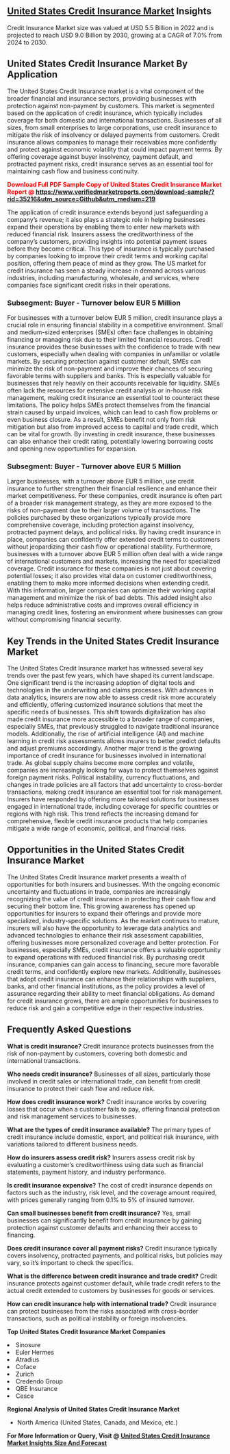 <h2><a href="https://www.verifiedmarketreports.com/download-sample/?rid=35216&amp;utm_source=Github&amp;utm_medium=219" target="_blank">United States Credit Insurance Market</a> Insights</h2><p>Credit Insurance Market size was valued at USD 5.5 Billion in 2022 and is projected to reach USD 9.0 Billion by 2030, growing at a CAGR of 7.0% from 2024 to 2030.</p><p><div> <h2>United States Credit Insurance Market By Application</h2> <p>The United States Credit Insurance market is a vital component of the broader financial and insurance sectors, providing businesses with protection against non-payment by customers. This market is segmented based on the application of credit insurance, which typically includes coverage for both domestic and international transactions. Businesses of all sizes, from small enterprises to large corporations, use credit insurance to mitigate the risk of insolvency or delayed payments from customers. Credit insurance allows companies to manage their receivables more confidently and protect against economic volatility that could impact payment terms. By offering coverage against buyer insolvency, payment default, and protracted payment risks, credit insurance serves as an essential tool for maintaining cash flow and business continuity. <strong><p><span class=""><span style="color: #ff0000;"><strong>Download Full PDF Sample Copy of United States Credit Insurance Market Report</strong> @ </span><a href="https://www.verifiedmarketreports.com/download-sample/?rid=35216&amp;utm_source=Github&amp;utm_medium=219" target="_blank">https://www.verifiedmarketreports.com/download-sample/?rid=35216&amp;utm_source=Github&amp;utm_medium=219</a></span></p></strong> The application of credit insurance extends beyond just safeguarding a company’s revenue; it also plays a strategic role in helping businesses expand their operations by enabling them to enter new markets with reduced financial risk. Insurers assess the creditworthiness of the company’s customers, providing insights into potential payment issues before they become critical. This type of insurance is typically purchased by companies looking to improve their credit terms and working capital position, offering them peace of mind as they grow. The US market for credit insurance has seen a steady increase in demand across various industries, including manufacturing, wholesale, and services, where companies face significant credit risks in their operations. <h3>Subsegment: Buyer - Turnover below EUR 5 Million</h3> <p>For businesses with a turnover below EUR 5 million, credit insurance plays a crucial role in ensuring financial stability in a competitive environment. Small and medium-sized enterprises (SMEs) often face challenges in obtaining financing or managing risk due to their limited financial resources. Credit insurance provides these businesses with the confidence to trade with new customers, especially when dealing with companies in unfamiliar or volatile markets. By securing protection against customer default, SMEs can minimize the risk of non-payment and improve their chances of securing favorable terms with suppliers and banks. This is especially valuable for businesses that rely heavily on their accounts receivable for liquidity. SMEs often lack the resources for extensive credit analysis or in-house risk management, making credit insurance an essential tool to counteract these limitations. The policy helps SMEs protect themselves from the financial strain caused by unpaid invoices, which can lead to cash flow problems or even business closure. As a result, SMEs benefit not only from risk mitigation but also from improved access to capital and trade credit, which can be vital for growth. By investing in credit insurance, these businesses can also enhance their credit rating, potentially lowering borrowing costs and opening new opportunities for expansion. <h3>Subsegment: Buyer - Turnover above EUR 5 Million</h3> <p>Larger businesses, with a turnover above EUR 5 million, use credit insurance to further strengthen their financial resilience and enhance their market competitiveness. For these companies, credit insurance is often part of a broader risk management strategy, as they are more exposed to the risks of non-payment due to their larger volume of transactions. The policies purchased by these organizations typically provide more comprehensive coverage, including protection against insolvency, protracted payment delays, and political risks. By having credit insurance in place, companies can confidently offer extended credit terms to customers without jeopardizing their cash flow or operational stability. Furthermore, businesses with a turnover above EUR 5 million often deal with a wide range of international customers and markets, increasing the need for specialized coverage. Credit insurance for these companies is not just about covering potential losses; it also provides vital data on customer creditworthiness, enabling them to make more informed decisions when extending credit. With this information, larger companies can optimize their working capital management and minimize the risk of bad debts. This added insight also helps reduce administrative costs and improves overall efficiency in managing credit lines, fostering an environment where businesses can grow without compromising financial security. <h2>Key Trends in the United States Credit Insurance Market</h2> <p>The United States Credit Insurance market has witnessed several key trends over the past few years, which have shaped its current landscape. One significant trend is the increasing adoption of digital tools and technologies in the underwriting and claims processes. With advances in data analytics, insurers are now able to assess credit risk more accurately and efficiently, offering customized insurance solutions that meet the specific needs of businesses. This shift towards digitalization has also made credit insurance more accessible to a broader range of companies, especially SMEs, that previously struggled to navigate traditional insurance models. Additionally, the rise of artificial intelligence (AI) and machine learning in credit risk assessments allows insurers to better predict defaults and adjust premiums accordingly. Another major trend is the growing importance of credit insurance for businesses involved in international trade. As global supply chains become more complex and volatile, companies are increasingly looking for ways to protect themselves against foreign payment risks. Political instability, currency fluctuations, and changes in trade policies are all factors that add uncertainty to cross-border transactions, making credit insurance an essential tool for risk management. Insurers have responded by offering more tailored solutions for businesses engaged in international trade, including coverage for specific countries or regions with high risk. This trend reflects the increasing demand for comprehensive, flexible credit insurance products that help companies mitigate a wide range of economic, political, and financial risks. <h2>Opportunities in the United States Credit Insurance Market</h2> <p>The United States Credit Insurance market presents a wealth of opportunities for both insurers and businesses. With the ongoing economic uncertainty and fluctuations in trade, companies are increasingly recognizing the value of credit insurance in protecting their cash flow and securing their bottom line. This growing awareness has opened up opportunities for insurers to expand their offerings and provide more specialized, industry-specific solutions. As the market continues to mature, insurers will also have the opportunity to leverage data analytics and advanced technologies to enhance their risk assessment capabilities, offering businesses more personalized coverage and better protection. For businesses, especially SMEs, credit insurance offers a valuable opportunity to expand operations with reduced financial risk. By purchasing credit insurance, companies can gain access to financing, secure more favorable credit terms, and confidently explore new markets. Additionally, businesses that adopt credit insurance can enhance their relationships with suppliers, banks, and other financial institutions, as the policy provides a level of assurance regarding their ability to meet financial obligations. As demand for credit insurance grows, there are ample opportunities for businesses to reduce risk and gain a competitive edge in their respective industries. <h2>Frequently Asked Questions</h2> <p><strong>What is credit insurance?</strong> Credit insurance protects businesses from the risk of non-payment by customers, covering both domestic and international transactions.</p> <p><strong>Who needs credit insurance?</strong> Businesses of all sizes, particularly those involved in credit sales or international trade, can benefit from credit insurance to protect their cash flow and reduce risk.</p> <p><strong>How does credit insurance work?</strong> Credit insurance works by covering losses that occur when a customer fails to pay, offering financial protection and risk management services to businesses.</p> <p><strong>What are the types of credit insurance available?</strong> The primary types of credit insurance include domestic, export, and political risk insurance, with variations tailored to different business needs.</p> <p><strong>How do insurers assess credit risk?</strong> Insurers assess credit risk by evaluating a customer’s creditworthiness using data such as financial statements, payment history, and industry performance.</p> <p><strong>Is credit insurance expensive?</strong> The cost of credit insurance depends on factors such as the industry, risk level, and the coverage amount required, with prices generally ranging from 0.1% to 5% of insured turnover.</p> <p><strong>Can small businesses benefit from credit insurance?</strong> Yes, small businesses can significantly benefit from credit insurance by gaining protection against customer defaults and enhancing their access to financing.</p> <p><strong>Does credit insurance cover all payment risks?</strong> Credit insurance typically covers insolvency, protracted payments, and political risks, but policies may vary, so it’s important to check the specifics.</p> <p><strong>What is the difference between credit insurance and trade credit?</strong> Credit insurance protects against customer default, while trade credit refers to the actual credit extended to customers by businesses for goods or services.</p> <p><strong>How can credit insurance help with international trade?</strong> Credit insurance can protect businesses from the risks associated with cross-border transactions, such as political instability or foreign insolvencies.</p> </div></p><p><strong>Top United States Credit Insurance Market Companies</strong></p><div data-test-id=""><p><li>Sinosure</li><li> Euler Hermes</li><li> Atradius</li><li> Coface</li><li> Zurich</li><li> Credendo Group</li><li> QBE Insurance</li><li> Cesce</li></p><div><strong>Regional Analysis of&nbsp;United States Credit Insurance Market</strong></div><ul><li dir="ltr"><p dir="ltr">North America&nbsp;(United States, Canada, and Mexico, etc.)</p></li></ul><p><strong>For More Information or Query, Visit @&nbsp;</strong><strong><a href="https://www.verifiedmarketreports.com/product/global-credit-insurance-market-size-and-forecast-to-2025/?utm_source=Github&amp;utm_medium=219" target="_blank">United States Credit Insurance Market Insights Size And Forecast</a></strong></p></div>
